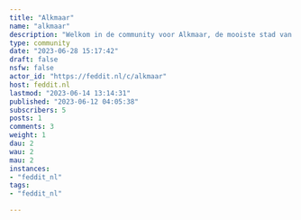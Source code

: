 ```yaml
---
title: "Alkmaar" 
name: "alkmaar"
description: "Welkom in de community voor Alkmaar, de mooiste stad van Nederland :)De perfecte plek om te klagen over files en wegwerkzaamheden.- [Actuele evenementen in Alkmaar](https://alkmaarprachtstad.nl/evenementen-1)*Lief doen ok*"
type: community
date: "2023-06-28 15:17:42"
draft: false
nsfw: false
actor_id: "https://feddit.nl/c/alkmaar"
host: feddit.nl
lastmod: "2023-06-14 13:14:31"
published: "2023-06-12 04:05:38"
subscribers: 5
posts: 1
comments: 3
weight: 1
dau: 2
wau: 2
mau: 2
instances:
- "feddit_nl"
tags: 
- "feddit_nl"

---
```

